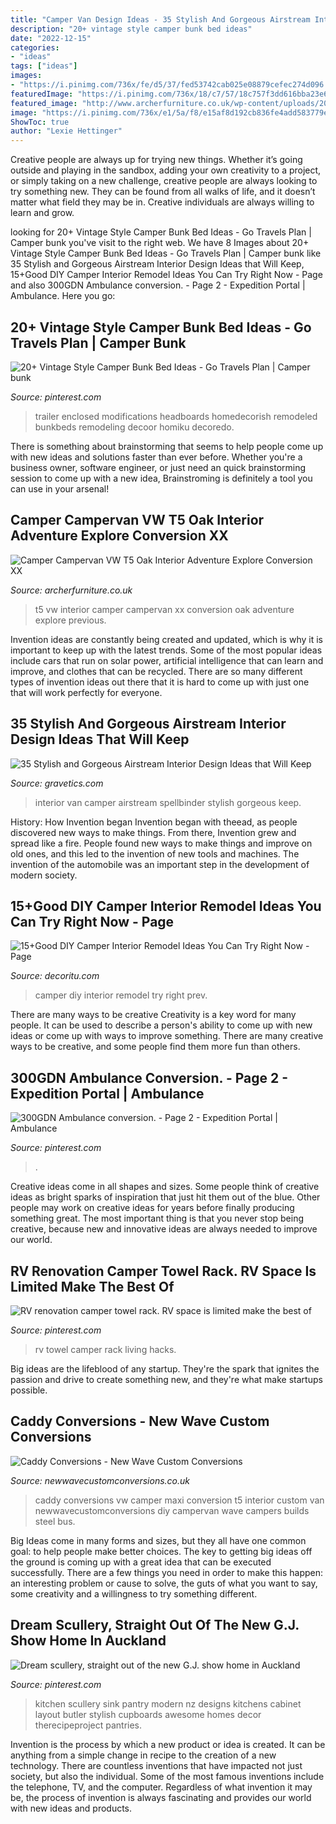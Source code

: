 ```yaml
---
title: "Camper Van Design Ideas - 35 Stylish And Gorgeous Airstream Interior Design Ideas That Will Keep"
description: "20+ vintage style camper bunk bed ideas"
date: "2022-12-15"
categories:
- "ideas"
tags: ["ideas"]
images:
- "https://i.pinimg.com/736x/fe/d5/37/fed53742cab025e08879cefec274d096.jpg"
featuredImage: "https://i.pinimg.com/736x/18/c7/57/18c757f3dd616bba23e694c17c260e7e.jpg"
featured_image: "http://www.archerfurniture.co.uk/wp-content/uploads/2017/01/Camper-Campervan-VW-T5-Oak-Interior-Adventure-Explore-Conversion-XX-1024x768.jpg"
image: "https://i.pinimg.com/736x/e1/5a/f8/e15af8d192cb836fe4add583779e620d--scullery-ideas-apartment-kitchen.jpg"
ShowToc: true
author: "Lexie Hettinger"
---
```



Creative people are always up for trying new things. Whether it’s going outside and playing in the sandbox, adding your own creativity to a project, or simply taking on a new challenge, creative people are always looking to try something new. They can be found from all walks of life, and it doesn’t matter what field they may be in. Creative individuals are always willing to learn and grow.

	

		
looking for 20+ Vintage Style Camper Bunk Bed Ideas - Go Travels Plan | Camper bunk you've visit to the right web. We have 8 Images about 20+ Vintage Style Camper Bunk Bed Ideas - Go Travels Plan | Camper bunk like 35 Stylish and Gorgeous Airstream Interior Design Ideas that Will Keep, 15+Good DIY Camper Interior Remodel Ideas You Can Try Right Now - Page and also 300GDN Ambulance conversion. - Page 2 - Expedition Portal | Ambulance. Here you go:
		
    
## 20+ Vintage Style Camper Bunk Bed Ideas - Go Travels Plan | Camper Bunk

<img loading=lazy src="https://i.pinimg.com/736x/80/c7/17/80c7177a5f05894788e9b7fd10c7e85b.jpg" onerror="this.onerror=null;this.src='https://tse4.mm.bing.net/th?id=OIP.R_LabMohCcm80t_kwC5vpAHaLD&amp;pid=15.1';" alt="20+ Vintage Style Camper Bunk Bed Ideas - Go Travels Plan | Camper bunk">

_Source: pinterest.com_

>trailer enclosed modifications headboards homedecorish remodeled bunkbeds remodeling decoor homiku decoredo. 

	

There is something about brainstorming that seems to help people come up with new ideas and solutions faster than ever before. Whether you're a business owner, software engineer, or just need an quick brainstorming session to come up with a new idea, Brainstroming is definitely a tool you can use in your arsenal!

    
## Camper Campervan VW T5 Oak Interior Adventure Explore Conversion XX

<img loading=lazy src="http://www.archerfurniture.co.uk/wp-content/uploads/2017/01/Camper-Campervan-VW-T5-Oak-Interior-Adventure-Explore-Conversion-XX-1024x768.jpg" onerror="this.onerror=null;this.src='https://tse1.mm.bing.net/th?id=OIP.PVOF-2Z8gl-HaAD7bzq4EAHaFj&amp;pid=15.1';" alt="Camper Campervan VW T5 Oak Interior Adventure Explore Conversion XX">

_Source: archerfurniture.co.uk_

>t5 vw interior camper campervan xx conversion oak adventure explore previous. 

	

Invention ideas are constantly being created and updated, which is why it is important to keep up with the latest trends. Some of the most popular ideas include cars that run on solar power, artificial intelligence that can learn and improve, and clothes that can be recycled. There are so many different types of invention ideas out there that it is hard to come up with just one that will work perfectly for everyone.

    
## 35 Stylish And Gorgeous Airstream Interior Design Ideas That Will Keep

<img loading=lazy src="https://www.gravetics.com/wp-content/uploads/2017/08/Design-Ideas-for-Camper-Van.jpg" onerror="this.onerror=null;this.src='https://tse4.mm.bing.net/th?id=OIP.KOQhNcaCe3tRm1_ASQwgoAHaLH&amp;pid=15.1';" alt="35 Stylish and Gorgeous Airstream Interior Design Ideas that Will Keep">

_Source: gravetics.com_

>interior van camper airstream spellbinder stylish gorgeous keep. 

	

History: How Invention began
Invention began with theead, as people discovered new ways to make things. From there, Invention grew and spread like a fire. People found new ways to make things and improve on old ones, and this led to the invention of new tools and machines. The invention of the automobile was an important step in the development of modern society.

    
## 15+Good DIY Camper Interior Remodel Ideas You Can Try Right Now - Page

<img loading=lazy src="https://decoritu.com/wp-content/uploads/2018/10/Best-18-DIY-Camper-Interior-Remodel-Ideas-You-Can-Try-Right-Now-03.jpg" onerror="this.onerror=null;this.src='https://tse3.mm.bing.net/th?id=OIP.tzAeGNKpImUFgoin6mHBwQHaLH&amp;pid=15.1';" alt="15+Good DIY Camper Interior Remodel Ideas You Can Try Right Now - Page">

_Source: decoritu.com_

>camper diy interior remodel try right prev. 

	

There are many ways to be creative
Creativity is a key word for many people. It can be used to describe a person's ability to come up with new ideas or come up with ways to improve something. There are many creative ways to be creative, and some people find them more fun than others.

    
## 300GDN Ambulance Conversion. - Page 2 - Expedition Portal | Ambulance

<img loading=lazy src="https://i.pinimg.com/736x/fe/d5/37/fed53742cab025e08879cefec274d096.jpg" onerror="this.onerror=null;this.src='https://tse3.mm.bing.net/th?id=OIP.N1ESIKBu0FEORiSQHXQmPAHaE8&amp;pid=15.1';" alt="300GDN Ambulance conversion. - Page 2 - Expedition Portal | Ambulance">

_Source: pinterest.com_

>. 

	

Creative ideas come in all shapes and sizes. Some people think of creative ideas as bright sparks of inspiration that just hit them out of the blue. Other people may work on creative ideas for years before finally producing something great. The most important thing is that you never stop being creative, because new and innovative ideas are always needed to improve our world.

    
## RV Renovation Camper Towel Rack. RV Space Is Limited Make The Best Of

<img loading=lazy src="https://i.pinimg.com/736x/18/c7/57/18c757f3dd616bba23e694c17c260e7e.jpg" onerror="this.onerror=null;this.src='https://tse2.mm.bing.net/th?id=OIP.DOAqiMRQ5mH4ypXi7w183wAAAA&amp;pid=15.1';" alt="RV renovation camper towel rack. RV space is limited make the best of">

_Source: pinterest.com_

>rv towel camper rack living hacks. 

	

Big ideas are the lifeblood of any startup. They're the spark that ignites the passion and drive to create something new, and they're what make startups possible.

    
## Caddy Conversions - New Wave Custom Conversions

<img loading=lazy src="http://www.newwavecustomconversions.co.uk/wp-content/gallery/caddy-camper-conversions/31009073473_b6d1d55a4c_c.jpg" onerror="this.onerror=null;this.src='https://tse2.mm.bing.net/th?id=OIP.MGxUGZyhbr4uahBecitnpwHaE8&amp;pid=15.1';" alt="Caddy Conversions - New Wave Custom Conversions">

_Source: newwavecustomconversions.co.uk_

>caddy conversions vw camper maxi conversion t5 interior custom van newwavecustomconversions diy campervan wave campers builds steel bus. 

	

Big Ideas come in many forms and sizes, but they all have one common goal: to help people make better choices. The key to getting big ideas off the ground is coming up with a great idea that can be executed successfully. There are a few things you need in order to make this happen: an interesting problem or cause to solve, the guts of what you want to say, some creativity and a willingness to try something different.

    
## Dream Scullery, Straight Out Of The New G.J. Show Home In Auckland

<img loading=lazy src="https://i.pinimg.com/736x/e1/5a/f8/e15af8d192cb836fe4add583779e620d--scullery-ideas-apartment-kitchen.jpg" onerror="this.onerror=null;this.src='https://tse4.mm.bing.net/th?id=OIP.YUdtqNSq4HgpqYEz9GUoBQHaLH&amp;pid=15.1';" alt="Dream scullery, straight out of the new G.J. show home in Auckland">

_Source: pinterest.com_

>kitchen scullery sink pantry modern nz designs kitchens cabinet layout butler stylish cupboards awesome homes decor therecipeproject pantries. 

	

Invention is the process by which a new product or idea is created. It can be anything from a simple change in recipe to the creation of a new technology. There are countless inventions that have impacted not just society, but also the individual. Some of the most famous inventions include the telephone, TV, and the computer. Regardless of what invention it may be, the process of invention is always fascinating and provides our world with new ideas and products.


